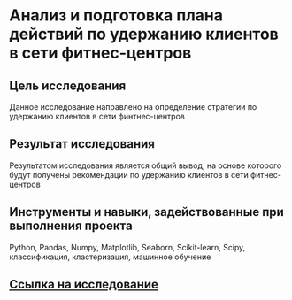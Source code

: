 # Анализ и подготовка плана действий по удержанию клиентов в сети фитнес-центров

## Цель исследования
Данное исследование направлено на определение стратегии по удержанию клиентов в сети финтнес-центров

## Результат исследования
Результатом исследования является общий вывод, на основе которого будут получены рекомендации по удержанию клиентов в сети фитнес-центров

## Инструменты и навыки, задействованные при выполнения проекта
Python, Pandas, Numpy, Matplotlib, Seaborn, Scikit-learn, Scipy, классификация, кластеризация, машинное обучение

## [Ссылка на исследование]( https://github.com/MelnikovSergey91/Project_Yandex.Practicum/blob/customer-retention/customer%20retention.ipynb)

